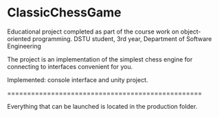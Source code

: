 # ClassicChessGame
Educational project completed as part of the course work on object-oriented programming. DSTU student, 3rd year, Department of Software Engineering

The project is an implementation of the simplest chess engine for connecting to interfaces convenient for you.

Implemented: console interface and unity project.

=================================================

Everything that can be launched is located in the production folder.
